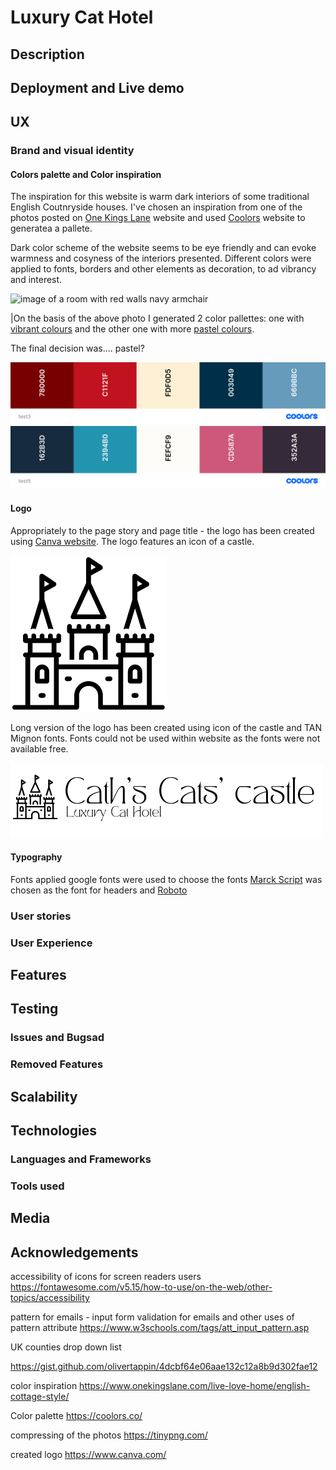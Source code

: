 # Luxury Cat Hotel
## Description

## Deployment and Live demo

## UX

### Brand and visual identity

#### Colors palette and Color inspiration

The inspiration for this website is warm dark interiors of some traditional English Coutnryside houses. I've chosen an inspiration from one of the photos posted on [One Kings Lane](https://www.onekingslane.com/live-love-home/english-cottage-style/) website and used [Coolors](https://coolors.co/) website to generatea a pallete. 


Dark color scheme of the website seems to be eye friendly and can evoke warmness and cosyness of the interiors presented. Different colors were applied to fonts, borders and other elements as decoration, to ad vibrancy and interest.


![image of a room with red walls navy armchair](https://okl.scene7.com/is/image/OKL/BLOG3_ANTIQUELONDON_090617?wid=1066&op_sharpen=1)


|On the basis of the above photo I generated 2 color pallettes: one with [vibrant colours](https://coolors.co/780000-c1121f-fdf0d5-003049-669bbc) and the other one with more [pastel colours](https://coolors.co/162b3d-2394b0-fefcf9-cd587a-352a3a).

The final decision was.... pastel?

![Pastel Palette](assets/images/0-Ginger-small.png) ![Pastel Palette](assets/images/0-Pastel-small.png)

#### Logo

Appropriately to the page story and page title - the logo has been created using [Canva website](https://www.canva.com/). The logo features an icon of a castle. 

![icon of a castle](assets/images/0-logo-square.png)


Long version of the logo has been created using icon of the castle and TAN Mignon fonts. Fonts could not be used within website as the fonts were not available free.


![icon of a castle and writing Cath's Cats' Castle, Luxury Cat hotel](assets/images/0-long-logo-white.png)

#### Typography

Fonts applied
google fonts were used to choose the fonts
[Marck Script](https://fonts.google.com/specimen/Marck+Script?category=Handwriting#standard-styles) was chosen as the font for headers and [Roboto](https://fonts.google.com/specimen/Roboto?query=robo)

### User stories

### User Experience

## Features

## Testing

### Issues and Bugsad

### Removed Features

## Scalability

## Technologies

### Languages and Frameworks

### Tools used

## Media

## Acknowledgements

accessibility of icons for screen readers users 
https://fontawesome.com/v5.15/how-to-use/on-the-web/other-topics/accessibility

pattern for emails - input form validation for emails and other uses of pattern attribute
https://www.w3schools.com/tags/att_input_pattern.asp

UK counties drop down list

https://gist.github.com/olivertappin/4dcbf64e06aae132c12a8b9d302fae12

color inspiration
https://www.onekingslane.com/live-love-home/english-cottage-style/

Color palette
https://coolors.co/

compressing of the photos
https://tinypng.com/

created logo
https://www.canva.com/